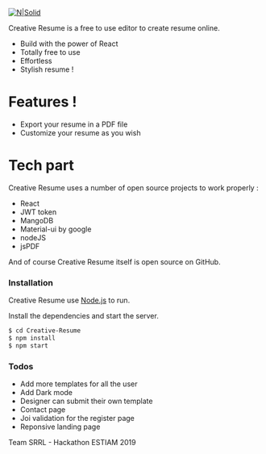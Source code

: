 [![N|Solid](https://i.imgur.com/B8NdWEA.png)](http://vps.com)

Creative Resume is a free to use editor to create resume online.

  - Build with the power of React
  - Totally free to use
  - Effortless
  - Stylish resume ! 

# Features ! 

  - Export your resume in a PDF file
  - Customize your resume as you wish

# Tech part

Creative Resume uses a number of open source projects to work properly :

* React
* JWT token
* MangoDB
* Material-ui by google
* nodeJS
* jsPDF

And of course Creative Resume itself is open source on GitHub.

### Installation

Creative Resume use [Node.js](https://nodejs.org/)  to run.

Install the dependencies and start the server.

```sh
$ cd Creative-Resume
$ npm install 
$ npm start
```

### Todos

 - Add more templates for all the user
 - Add Dark mode 
 - Designer can submit their own template
 - Contact page 
 - Joi validation for the register page
 - Reponsive landing page

Team SRRL - Hackathon ESTIAM 2019
